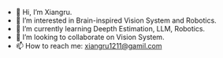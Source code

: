 - 👋 Hi, I’m Xiangru.
- 👀 I’m interested in Brain-inspired Vision System and Robotics.
- 🌱 I’m currently learning Deepth Estimation, LLM, Robotics.
- 💞️ I’m looking to collaborate on Vision System.
- 📫 How to reach me: xiangru1211@gamil.com


<!---
RRooyyCChheenn/RRooyyCChheenn is a ✨ special ✨ repository because its `README.md` (this file) appears on your GitHub profile.
You can click the Preview link to take a look at your changes.
--->
